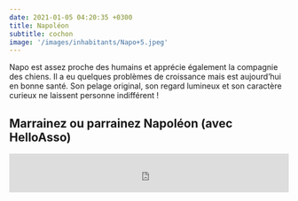 ```yaml
---
date: 2021-01-05 04:20:35 +0300
title: Napoléon
subtitle: cochon
image: '/images/inhabitants/Napo+5.jpeg'
---
```


Napo est assez proche des humains et apprécie également la compagnie des chiens. Il a eu quelques problèmes de croissance mais est aujourd’hui en bonne santé. Son pelage original, son regard lumineux et son caractère curieux ne laissent personne indifférent !

## Marrainez ou parrainez Napoléon (avec HelloAsso)

<iframe id="haWidget" allowtransparency="true" src="https://www.helloasso.com/associations/mallouestan-association/formulaires/2/widget-bouton" style="width: 100%; height: 70px; border: none;"></iframe>